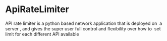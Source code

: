 # ApiRateLimiter
API rate limiter is a python based network application that is deployed on  a server , and gives the super user full control and flexibility over how to  set limit for each different API available

